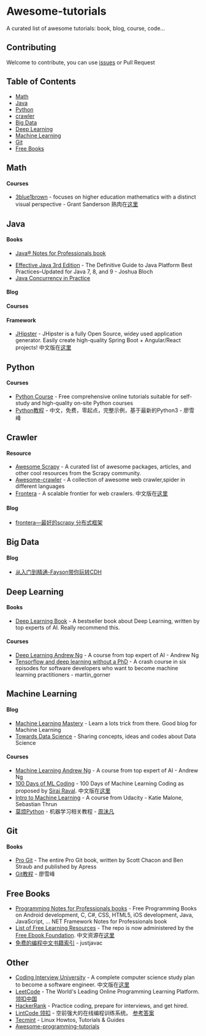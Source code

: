 # Awesome-tutorials
A curated list of awesome tutorials: book, blog, course, code...

## Contributing

Welcome to contribute, you can use [issues](https://github.com/chufucun/awesome-tutorials/issues) or Pull Request 

## Table of Contents

  - [Math](#math)
  - [Java](#java)
  - [Python](#python)
  - [crawler](#Scrapy)
  - [Big Data](#big-data)
  - [Deep Learning](#deep-learning)
  - [Machine Learning](#machine-learning)
  - [Git](#git)
  - [Free Books](#free-books)

## Math

#### Courses
* [3blue1brown](http://www.3blue1brown.com/)  - focuses on higher education mathematics with a distinct visual perspective - Grant Sanderson 熟肉在[这里](https://space.bilibili.com/88461692)

## Java
 
#### Books
+ [Java® Notes for Professionals book](https://goalkicker.com/JavaBook/)
* [Effective Java 3rd Edition](https://www.oreilly.com/library/view/effective-java-3rd/9780134686097/) - The Definitive Guide to Java Platform Best Practices–Updated for Java 7, 8, and 9 - Joshua Bloch
* [Java Concurrency in Practice](http://jcip.net/) 

#### Blog

#### Courses

#### Framework
+ [JHipster](https://www.jhipster.tech/) - JHipster is a fully Open Source, widey used application generator. Easily create high-quality Spring Boot + Angular/React projects! 中文版在[这里](https://www.jhipster-cn.tech/)

## Python

#### Courses
+ [Python Course](https://www.python-course.eu) - Free comprehensive online tutorials suitable for self-study and high-quality on-site Python courses
+ [Python教程](https://www.liaoxuefeng.com/wiki/0014316089557264a6b348958f449949df42a6d3a2e542c000) - 中文，免费，零起点，完整示例，基于最新的Python3 - 廖雪峰

## Crawler

#### Resource
+ [Awesome Scrapy](https://github.com/michael-yin/awesome-scrapy) - A curated list of awesome packages, articles, and other cool resources from the Scrapy community.
+ [Awesome-crawler](https://github.com/BruceDone/awesome-crawler) - A collection of awesome web crawler,spider in different languages
+ [Frontera](https://github.com/scrapinghub/frontera) - A scalable frontier for web crawlers. 中文版在[这里](https://frontera-docs-zh-cn.readthedocs.io/zh_CN/latest/index.html)

#### Blog
+ [frontera—最好的scrapy 分布式框架](https://www.jianshu.com/p/ff8846ad0e94)

## Big Data

#### Blog
+ [从入门到精通-Fayson带你玩转CDH](https://mp.weixin.qq.com/s?__biz=MzI4OTY3MTUyNg==&mid=100003774&idx=1&sn=f4180e2f5162b92c6665b220376a5fff&chksm=6c2adfb75b5d56a1038a1dfed4c1ab35564c17e663de8df36a9310189b9ea40ca318063552d1&scene=18#rd)

## Deep Learning  

#### Books
* [Deep Learning Book](http://www.deeplearningbook.org/) - A bestseller book about Deep Learning, written by top experts of AI. Really recommend this.

#### Courses
* [Deep Learning Andrew Ng](https://www.coursera.org/specializations/deep-learning) - A course from top expert of AI - Andrew Ng
* [Tensorflow and deep learning without a PhD](https://github.com/GoogleCloudPlatform/tensorflow-without-a-phd)  - A crash course in six episodes for software developers who want to become machine learning practitioners - martin_gorner

## Machine Learning

#### Blog
+ [Machine Learning Mastery](https://machinelearningmastery.com/) - Learn a lots trick from there. Good blog for Machine Learning
+ [Towards Data Science](https://medium.com/towards-data-science) - Sharing concepts, ideas and codes about Data Science

#### Courses
+ [Machine Learning Andrew Ng](https://www.coursera.org/learn/machine-learning) - A course from top expert of AI - Andrew Ng
+ [100 Days of ML Coding](https://github.com/Avik-Jain/100-Days-Of-ML-Code) - 100 Days of Machine Learning Coding as proposed by [Siraj Raval](https://github.com/llSourcell). 中文版在[这里](https://github.com/MLEveryday/100-Days-Of-ML-Code)
+ [Intro to Machine Learning](https://cn.udacity.com/course/intro-to-machine-learning--ud120) - A course from Udacity - Katie Malone, Sebastian Thrun
+ [莫烦Python](https://morvanzhou.github.io/) - 机器学习相关教程 - [周沫凡](https://morvanzhou.github.io/about/)

## Git

#### Books
+ [Pro Git](https://git-scm.com/book/zh/v2) - The entire Pro Git book, written by Scott Chacon and Ben Straub and published by Apress
+ [Git教程](https://www.liaoxuefeng.com/wiki/0013739516305929606dd18361248578c67b8067c8c017b000) - 廖雪峰

## Free Books

+ [Programming Notes for Professionals books](https://goalkicker.com/) - Free Programming Books on Android development, C, C#, CSS, HTML5, iOS development, Java, JavaScript, ... NET Framework Notes for Professionals book
+ [List of Free Learning Resources](https://ebookfoundation.github.io/free-programming-books/) - The repo is now administered by the [Free Ebook Foundation](https://ebookfoundation.org). 中文资源在[这里](https://ebookfoundation.github.io/free-programming-books/free-programming-books-zh.html)
+ [免费的编程中文书籍索引](https://github.com/justjavac/free-programming-books-zh_CN) - justjavac

## Other

+ [Coding Interview University](https://github.com/jwasham/coding-interview-university) - A complete computer science study plan to become a software engineer.
 中文版在[这里](https://github.com/jwasham/coding-interview-university/blob/master/translations/README-cn.md)
+ [LeetCode](https://leetcode.com/) - The World's Leading Online Programming Learning Platform. [领扣中国](https://leetcode-cn.com)
+ [HackerRank](https://www.hackerrank.com) - Practice coding, prepare for interviews, and get hired.
+ [LintCode 领扣](https://www.lintcode.com) - 空前强大的在线编程训练系统。 [参考答案](https://www.jiuzhang.com/solutions/)
+ [Tecmint](https://www.tecmint.com/) - Linux Howtos, Tutorials & Guides
+ [Awesome-programming-tutorials](https://github.com/TranBaVinhSon/awesome-programming-tutorials)
